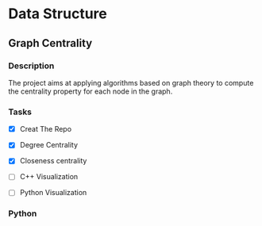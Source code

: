 # Data Structure
## Graph Centrality

### Description
The project aims at applying algorithms based on graph theory to compute the centrality property for each node in the graph.

### Tasks
- [x] Creat The Repo
- [x] Degree Centrality
- [x] Closeness centrality
- [ ] C++ Visualization 
- [ ] Python Visualization


### Python 

